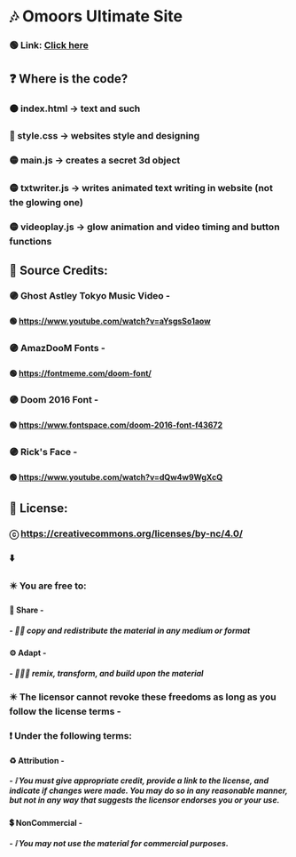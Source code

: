# 🎶 Omoors Ultimate Site

### 🟢 Link: [Click here](https://omoorion.github.io/UltiSite/)

## ❓ Where is the code?

### 🟠 index.html -> text and such

### 🔵 style.css -> websites style and designing

### 🟡 main.js -> creates a secret 3d object

### 🟡 txtwriter.js -> writes animated text writing in website (not the glowing one)

### 🟡 videoplay.js -> glow animation and video timing and button functions

## 🧾 Source Credits:

### 🟣 Ghost Astley Tokyo Music Video -

#### 🟢 https://www.youtube.com/watch?v=aYsgsSo1aow

### 🟣 AmazDooM Fonts -

#### 🟢 https://fontmeme.com/doom-font/

### 🟣 Doom 2016 Font -

#### 🟢 https://www.fontspace.com/doom-2016-font-f43672

### 🟣 Rick's Face -

#### 🟢 https://www.youtube.com/watch?v=dQw4w9WgXcQ

## 💼 License:

### ⓒ https://creativecommons.org/licenses/by-nc/4.0/

### ⬇️

### ✴️ You are free to:

#### 🔗 Share -

##### - ✍🏻 copy and redistribute the material in any medium or format

#### ⚙️ Adapt -

##### - 🧑🏻‍🔧 remix, transform, and build upon the material

### ✴️ The licensor cannot revoke these freedoms as long as you follow the license terms -

### ❗ Under the following terms:

#### ♻️ Attribution -

##### - ❕ You must give appropriate credit, provide a link to the license, and indicate if changes were made. You may do so in any reasonable manner, but not in any way that suggests the licensor endorses you or your use.

#### 💲 NonCommercial -

##### - ❕ You may not use the material for commercial purposes.
